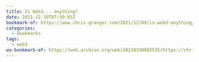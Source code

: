 ```yaml
---
title: Is Web3... anything?
date: 2021-12-10T07:30:55Z
bookmark-of: https://www.chris-granger.com/2021/12/09/is-web3-anything/
categories:
  - bookmarks
tags:
  - web3
wa-bookmark-of: https://web.archive.org/web/20230330082535/https://chris-granger.com/2021/12/09/is-web3-anything/
---
```

